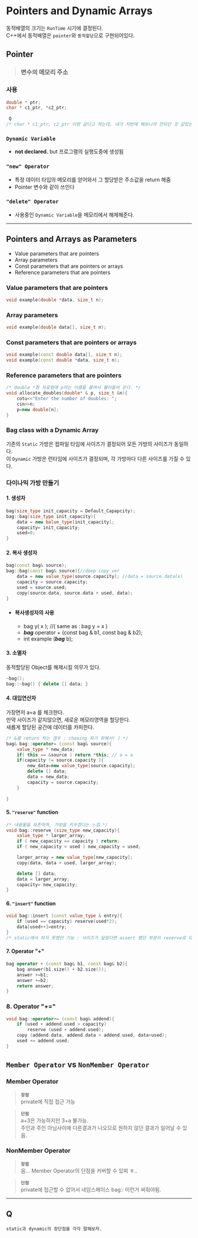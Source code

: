 # Pointers and Dynamic Arrays

동적배열의 크기는 `RunTime` 시기에 결정된다.  
C++에서 동적배열은 `pointer`와 `동적할당`으로 구현되어있다.

## Pointer
> ### 변수의 메모리 주소

### 사용
```cpp
double * ptr;
char * c1_ptr, *c2_ptr;
 
 Q
/* char * c1_ptr, c2_ptr 이랑 같다고 하는데, 내가 저번에 해보니까 안되던 것 같았는데 어떻게 된걸까 ㅜㅠ 그냥 둘다 붙여주는게 맘편하긴 할 것 같은데 */
```

### `Dynamic Variable`  
- **not declared.** but 프로그램의 실행도중에 생성됨  

### `"new" Operator`
- 특정 데이터 타입의 메모리를 얻어와서 그 할당받은 주소값을 return 해줌  
- Pointer 변수와 같이 쓰인다

### `"delete" Operator`
- 사용중인 `Dynamic Variable`을 메모리에서 해제해준다.

- - -

## Pointers and Arrays as Parameters  
- Value parameters that are pointers
- Array parameters
- Const parameters that are pointers or arrays
- Reference parameters that are pointers
### Value parameters that are pointers
```cpp
void example(double *data, size_t n);
```
### Array parameters
```cpp
void example(double data[], size_t n);
```

### Const parameters that are pointers or arrays
```cpp
void example(const double data[], size_t n);
void example(const double *data, size_t n);
```


### Reference parameters that are pointers
```cpp
/* double *형 자료형에 p라는 이름을 붙여서 불러들여 온다. */
void allocate_doubles(double* & p, size_t &n){
    cotu<<"Enter the number of doubles: ";
    cin>>n;
    p=new double[n];
}
```

### Bag class with a Dynamic Array
기존의 `Static` 가방은 컴파일 타임에 사이즈가 결정되어 모든 가방의 사이즈가 동일하다.  
이 `Dynamic` 가방은 런타임에 사이즈가 결정되며, 각 가방마다 다른 사이즈를 가질 수 있다.

### 다이나믹 가방 만들기
#### 1. 생성자
```cpp
bag(size_type init_capacity = Default_Capapcity);
bag::bag(size_type init_capacity){
    data = new balue_type[init_capacity];
    capacity= init_capacity;
    used=0;
}
```
#### 2. 복사 생성자
```cpp
bag(const bag& source);
bag::bag(const bag& source){//deep copy_ver
    data = new value_type[source.capacity]; //data = source.data(x)
    capacity = source.capacity;
    used = source.used;
    copy(source.data, source.data + used, data);
}
```
- #### 복사생성자의 사용
    - bag y( x ); //( same as : bag y = x )
    - ***bag*** operator + (const bag & b1, const bag & b2);
    - int example (***bag*** b);

#### 3. 소멸자
동적할당된 Object를 해제시킬 의무가 있다.
```cpp
~bag();
bag::~bag() { delete [] data; }
```

#### 4. 대입연산자
가장면저 a=a 를 체크한다.  
만약 사이즈가 같지않으면, 새로운 메모리영역을 할당한다.  
새롭게 할당된 공간에 데이터를 카피한다.
```cpp
/* &를 return 하는 경우 : chaning 하기 위해서! ) */
bag& bag::operator= (const bag& source){
    value_type * new_data;
    if( this == &source ) return *this; // a = a
    if(capacity != source.capacity ){
        new_data=new value_type[source.capacity];
        delete [] data;
        data = new_data;
        capacity = source.capacity;
    }
    
}
```
#### 5. `"reserve"` function
```cpp
/* 내용물을 보존하며, 가방을 키우겠다는 느낌 */
void bag::reserve (size_type new_capacity){
    value_type * larger_array;
    if ( new_capacity == capacity ) return;
    if ( new_capacity < used ) new_capacity = used;

    larger_array = new value_type[new_capacity];
    copy(data, data + used, larger_array);

    delete [] data;
    data = larger_array;
    capacity= new_capacity;
}
```

#### 6. `"insert"` function
```cpp
void bag::insert (const value_type & entry){
    if (used == capacity) reserve(used*2);
    data[used++]=entry;
}
/* static에서 하지 못했던 기능 : 사이즈가 달랐다면 assert 했던 부분이 reserve로 대체되었다 */
```
#### 7. Operator "+"
```cpp
bag operator + (const bag& b1, const bag& b2){
    bag answer(b1.size() + b2.size());
    answer +=b1;
    answer +=b2;
    return answer;
}
```
### 8. Operator "+="
```cpp
void bag::operator+= (const bag& addend){
    if (used + addend.used > capacity)
        reserve (used + addend.used);
    copy (addend.data, addend.data + addend.used, data+used);
    used += addend.used;
}
```

## `Member Operator` vs `NonMember Operator`
### Member Operator
> **`장점`**  
> private에 직접 접근 가능  

> **`단점`**  
> a+3은 가능하지만 3+a 불가능.  
> 주인과 주인 아님사이에 다른결과가 나오므로 원하지 않던 결과가 일어날 수 있음.
### NonMember Operator
> **`장점`**  
> 음... Member Operator의 단점을 커버할 수 있찌 ㅎ.. 

> **`단점`**  
> private에 접근할 수 없어서 네임스페이스 bag:: 이런거 써줘야됨.  



- - - 
## Q
```
static과 dynamic의 장단점을 각각 말해보자.
```
